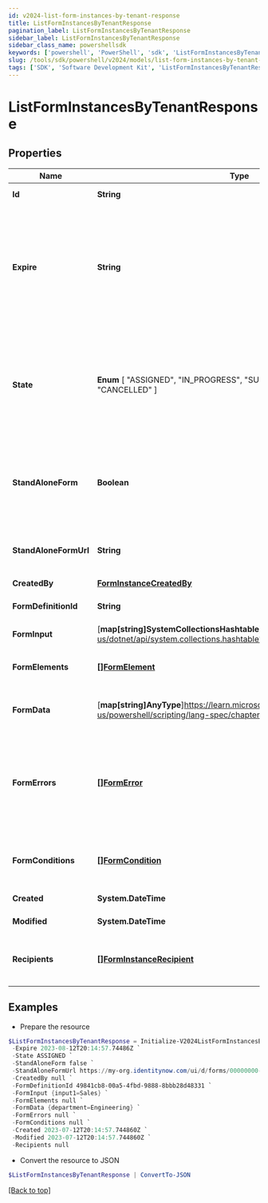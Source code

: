 ```yaml
---
id: v2024-list-form-instances-by-tenant-response
title: ListFormInstancesByTenantResponse
pagination_label: ListFormInstancesByTenantResponse
sidebar_label: ListFormInstancesByTenantResponse
sidebar_class_name: powershellsdk
keywords: ['powershell', 'PowerShell', 'sdk', 'ListFormInstancesByTenantResponse', 'V2024ListFormInstancesByTenantResponse'] 
slug: /tools/sdk/powershell/v2024/models/list-form-instances-by-tenant-response
tags: ['SDK', 'Software Development Kit', 'ListFormInstancesByTenantResponse', 'V2024ListFormInstancesByTenantResponse']
---
```



# ListFormInstancesByTenantResponse

## Properties

Name | Type | Description | Notes
------------ | ------------- | ------------- | -------------
**Id** | **String** | Unique guid identifying this form instance | [optional] 
**Expire** | **String** | Expire is the maximum amount of time that a form can be in progress. After this time is reached then the form will be moved to a CANCELED state automatically. The user will no longer be able to complete the submission. When a form instance is expires an audit log will be generated for that record | [optional] 
**State** |  **Enum** [  "ASSIGNED",    "IN_PROGRESS",    "SUBMITTED",    "COMPLETED",    "CANCELLED" ] | State the state of the form instance ASSIGNED FormInstanceStateAssigned IN_PROGRESS FormInstanceStateInProgress SUBMITTED FormInstanceStateSubmitted COMPLETED FormInstanceStateCompleted CANCELLED FormInstanceStateCancelled | [optional] 
**StandAloneForm** | **Boolean** | StandAloneForm is a boolean flag to indicate if this form should be available for users to complete via the standalone form UI or should this only be available to be completed by as an embedded form | [optional] [default to $false]
**StandAloneFormUrl** | **String** | StandAloneFormURL is the URL where this form may be completed by the designated recipients using the standalone form UI | [optional] 
**CreatedBy** | [**FormInstanceCreatedBy**](form-instance-created-by) |  | [optional] 
**FormDefinitionId** | **String** | FormDefinitionID is the id of the form definition that created this form | [optional] 
**FormInput** | [**map[string]SystemCollectionsHashtable**]https://learn.microsoft.com/en-us/dotnet/api/system.collections.hashtable?view=net-9.0 | FormInput is an object of form input labels to value | [optional] 
**FormElements** | [**[]FormElement**](form-element) | FormElements is the configuration of the form, this would be a repeat of the fields from the form-config | [optional] 
**FormData** | [**map[string]AnyType**]https://learn.microsoft.com/en-us/powershell/scripting/lang-spec/chapter-04?view=powershell-7.4 | FormData is the data provided by the form on submit. The data is in a key -> value map | [optional] 
**FormErrors** | [**[]FormError**](form-error) | FormErrors is an array of form validation errors from the last time the form instance was transitioned to the SUBMITTED state. If the form instance had validation errors then it would be moved to the IN PROGRESS state where the client can retrieve these errors | [optional] 
**FormConditions** | [**[]FormCondition**](form-condition) | FormConditions is the conditional logic that modify the form dynamically modify the form as the recipient is interacting out the form | [optional] 
**Created** | **System.DateTime** | Created is the date the form instance was assigned | [optional] 
**Modified** | **System.DateTime** | Modified is the last date the form instance was modified | [optional] 
**Recipients** | [**[]FormInstanceRecipient**](form-instance-recipient) | Recipients references to the recipient of a form. The recipients are those who are responsible for filling out a form and completing it | [optional] 

## Examples

- Prepare the resource
```powershell
$ListFormInstancesByTenantResponse = Initialize-V2024ListFormInstancesByTenantResponse  -Id 06a2d961-07fa-44d1-8d0a-2f6470e30fd2 `
 -Expire 2023-08-12T20:14:57.74486Z `
 -State ASSIGNED `
 -StandAloneForm false `
 -StandAloneFormUrl https://my-org.identitynow.com/ui/d/forms/00000000-0000-0000-0000-000000000000 `
 -CreatedBy null `
 -FormDefinitionId 49841cb8-00a5-4fbd-9888-8bbb28d48331 `
 -FormInput {input1=Sales} `
 -FormElements null `
 -FormData {department=Engineering} `
 -FormErrors null `
 -FormConditions null `
 -Created 2023-07-12T20:14:57.744860Z `
 -Modified 2023-07-12T20:14:57.744860Z `
 -Recipients null
```

- Convert the resource to JSON
```powershell
$ListFormInstancesByTenantResponse | ConvertTo-JSON
```


[[Back to top]](#) 

